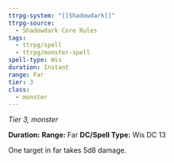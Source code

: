 ```yaml
---
ttrpg-system: "[[Shadowdark]]"
ttrpg-source:
  - Shadowdark Core Rules
tags:
  - ttrpg/spell
  - ttrpg/monster-spell
spell-type: Wis
duration: Instant
range: Far
tier: 3
class:
  - monster
---
```

*Tier 3, monster*

**Duration:** 
**Range:** Far
**DC/Spell Type:** Wis DC 13

One target in far takes 5d8 damage.

